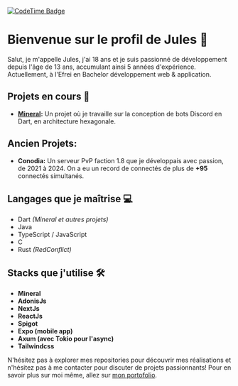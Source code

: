 [![CodeTime Badge](https://img.shields.io/endpoint?style=for-the-badge&color=222&url=https%3A%2F%2Fapi.codetime.dev%2Fshield%3Fid%3D18827%26project%3D%26in=0)](https://codetime.dev)

# Bienvenue sur le profil de Jules 👋

Salut, je m'appelle Jules, j'ai 18 ans et je suis passionné de développement depuis l'âge de 13 ans, accumulant ainsi 5 années d'expérience. Actuellement, à l'Efrei en Bachelor développement web & application.
## Projets en cours 🚀

- **[Mineral](https://github.com/mineral-dart):** Un projet où je travaille sur la conception de bots Discord en Dart, en architecture hexagonale.

## Ancien Projets:

- **Conodia:** Un serveur PvP faction 1.8 que je développais avec passion, de 2021 à 2024. On a eu un record de connectés de plus de **+95** connectés simultanés.

## Langages que je maîtrise 💻

- Dart *(Mineral et autres projets)*
- Java
- TypeScript / JavaScript
- C
- Rust *(RedConflict)*


## Stacks que j'utilise 🛠️

- **Mineral**
- **AdonisJs**
- **NextJs**
- **ReactJs**
- **Spigot**
- **Expo (mobile app)**
- **Axum (avec Tokio pour l'async)**
- **Tailwindcss**

N'hésitez pas à explorer mes repositories pour découvrir mes réalisations et n'hésitez pas à me contacter pour discuter de projets passionnants!
Pour en savoir plus sur moi même, allez sur [mon portofolio](https://pandaguerrier.fr).
